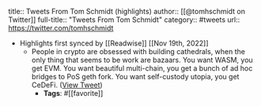 title:: Tweets From Tom Schmidt (highlights)
author:: [[@tomhschmidt on Twitter]]
full-title:: "Tweets From Tom Schmidt"
category:: #tweets
url:: https://twitter.com/tomhschmidt

- Highlights first synced by [[Readwise]] [[Nov 19th, 2022]]
	- People in crypto are obsessed with building cathedrals, when the only thing that seems to be work are bazaars. You want WASM, you get EVM. You want beautiful multi-chain, you get a bunch of ad hoc bridges to PoS geth fork. You want self-custody utopia, you get CeDeFi. ([View Tweet](https://twitter.com/tomhschmidt/status/1401960888035278848))
		- **Tags**: #[[favorite]]